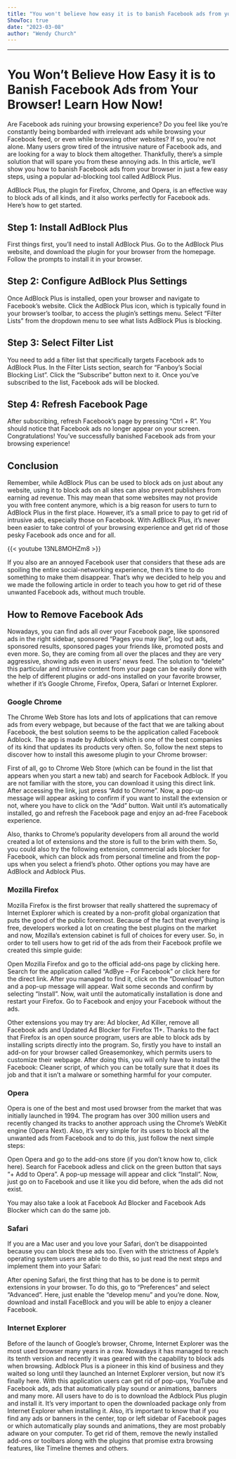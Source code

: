 ```yaml
---
title: "You won't believe how easy it is to banish Facebook ads from your browser! Learn how now!"
ShowToc: true 
date: "2023-03-08"
author: "Wendy Church"
---
```

*****
# You Won’t Believe How Easy it is to Banish Facebook Ads from Your Browser! Learn How Now!

Are Facebook ads ruining your browsing experience? Do you feel like you’re constantly being bombarded with irrelevant ads while browsing your Facebook feed, or even while browsing other websites? If so, you’re not alone. Many users grow tired of the intrusive nature of Facebook ads, and are looking for a way to block them altogether. Thankfully, there’s a simple solution that will spare you from these annoying ads. In this article, we’ll show you how to banish Facebook ads from your browser in just a few easy steps, using a popular ad-blocking tool called AdBlock Plus.

AdBlock Plus, the plugin for Firefox, Chrome, and Opera, is an effective way to block ads of all kinds, and it also works perfectly for Facebook ads. Here’s how to get started.

## Step 1: Install AdBlock Plus

First things first, you’ll need to install AdBlock Plus. Go to the AdBlock Plus website, and download the plugin for your browser from the homepage. Follow the prompts to install it in your browser.

## Step 2: Configure AdBlock Plus Settings

Once AdBlock Plus is installed, open your browser and navigate to Facebook’s website. Click the AdBlock Plus icon, which is typically found in your browser’s toolbar, to access the plugin’s settings menu. Select “Filter Lists” from the dropdown menu to see what lists AdBlock Plus is blocking.

## Step 3: Select Filter List

You need to add a filter list that specifically targets Facebook ads to AdBlock Plus. In the Filter Lists section, search for “Fanboy’s Social Blocking List”. Click the “Subscribe” button next to it. Once you’ve subscribed to the list, Facebook ads will be blocked.

## Step 4: Refresh Facebook Page

After subscribing, refresh Facebook’s page by pressing “Ctrl + R”. You should notice that Facebook ads no longer appear on your screen. Congratulations! You’ve successfully banished Facebook ads from your browsing experience!

## Conclusion 

Remember, while AdBlock Plus can be used to block ads on just about any website, using it to block ads on all sites can also prevent publishers from earning ad revenue. This may mean that some websites may not provide you with free content anymore, which is a big reason for users to turn to AdBlock Plus in the first place. However, it’s a small price to pay to get rid of intrusive ads, especially those on Facebook. With AdBlock Plus, it’s never been easier to take control of your browsing experience and get rid of those pesky Facebook ads once and for all.

{{< youtube 13NL8MOHZm8 >}} 



If you also are an annoyed Facebook user that considers that these ads are spoiling the entire social-networking experience, then it’s time to do something to make them disappear. That’s why we decided to help you and we made the following article in order to teach you how to get rid of these unwanted Facebook ads, without much trouble.

 
## How to Remove Facebook Ads



Nowadays, you can find ads all over your Facebook page, like sponsored ads in the right sidebar, sponsored “Pages you may like”, log out ads, sponsored results, sponsored pages your friends like, promoted posts and even more. So, they are coming from all over the places and they are very aggressive, showing ads even in users’ news feed.
The solution to “delete” this particular and intrusive content from your page can be easily done with the help of different plugins or add-ons installed on your favorite browser, whether if it’s Google Chrome, Firefox, Opera, Safari or Internet Explorer.

 
### Google Chrome



The Chrome Web Store has lots and lots of applications that can remove ads from every webpage, but because of the fact that we are talking about Facebook, the best solution seems to be the application called Facebook Adblock. The app is made by Adblock which is one of the best companies of its kind that updates its products very often.
So, follow the next steps to discover how to install this awesome plugin to your Chrome browser:

 

First of all, go to Chrome Web Store (which can be found in the list that appears when you start a new tab) and search for Facebook Adblock. If you are not familiar with the store, you can download it using this direct link.
After accessing the link, just press “Add to Chrome”.
Now, a pop-up message will appear asking to confirm if you want to install the extension or not, where you have to click on the “Add” button.
Wait until it’s automatically installed, go and refresh the Facebook page and enjoy an ad-free Facebook experience.



Also, thanks to Chrome’s popularity developers from all around the world created a lot of extensions and the store is full to the brim with them. So, you could also try the following extension, commercial ads blocker for Facebook, which can block ads from personal timeline and from the pop-ups when you select a friend’s photo. Other options you may have are AdBlock and Adblock Plus.

 
### Mozilla Firefox



Mozilla Firefox is the first browser that really shattered the supremacy of Internet Explorer which is created by a non-profit global organization that puts the good of the public foremost. Because of the fact that everything is free, developers worked a lot on creating the best plugins on the market and now, Mozilla’s extension cabinet is full of choices for every user.
So, in order to tell users how to get rid of the ads from their Facebook profile we created this simple guide:

 

Open Mozilla Firefox and go to the official add-ons page by clicking here.
Search for the application called “AdBye – For Facebook” or click here for the direct link.
After you managed to find it, click on the “Download” button and a pop-up message will appear.
Wait some seconds and confirm by selecting “Install”.
Now, wait until the automatically installation is done and restart your Firefox.
Go to Facebook and enjoy your Facebook without the ads.



Other extensions you may try are: Ad blocker, Ad Killer, remove all Facebook ads and Updated Ad Blocker for Firefox 11+.
Thanks to the fact that Firefox is an open source program, users are able to block ads by installing scripts directly into the program. So, firstly you have to install an add-on for your browser called Greasemonkey, which permits users to customize their webpage. After doing this, you will only have to install the Facebook: Cleaner script, of which you can be totally sure that it does its job and that it isn’t a malware or something harmful for your computer.

 
### Opera



Opera is one of the best and most used browser from the market that was initially launched in 1994. The program has over 300 million users and recently changed its tracks to another approach using the Chrome’s WebKit engine (Opera Next). Also, it’s very simple for its users to block all the unwanted ads from Facebook and to do this, just follow the next simple steps:

 

Open Opera and go to the add-ons store (if you don’t know how to, click here).
Search for Facebook adless and click on the green button that says “+ Add to Opera”.
A pop-up message will appear and click “Install”.
Now, just go on to Facebook and use it like you did before, when the ads did not exist.



You may also take a look at Facebook Ad Blocker and Facebook Ads Blocker which can do the same job.

 
### Safari



If you are a Mac user and you love your Safari, don’t be disappointed because you can block these ads too. Even with the strictness of Apple’s operating system users are able to do this, so just read the next steps and implement them into your Safari:

 

After opening Safari, the first thing that has to be done is to permit extensions in your browser. To do this, go to “Preferences” and select “Advanced”.
Here, just enable the “develop menu” and you’re done.
Now, download and install FaceBlock and you will be able to enjoy a cleaner Facebook.

 
### Internet Explorer


Before of the launch of Google’s browser, Chrome, Internet Explorer was the most used browser many years in a row. Nowadays it has managed to reach its tenth version and recently it was geared with the capability to block ads when browsing.
Adblock Plus is a pioneer in this kind of business and they waited so long until they launched an Internet Explorer version, but now it’s finally here. With this application users can get rid of pop-ups, YouTube and Facebook ads, ads that automatically play sound or animations, banners and many more. All users have to do is to download the Adblock Plus plugin and install it. It’s very important to open the downloaded package only from Internet Explorer when installing it.
Also, it’s important to know that if you find any ads or banners in the center, top or left sidebar of Facebook pages or which automatically play sounds and animations, they are most probably adware on your computer. To get rid of them, remove the newly installed add-ons or toolbars along with the plugins that promise extra browsing features, like Timeline themes and others.





